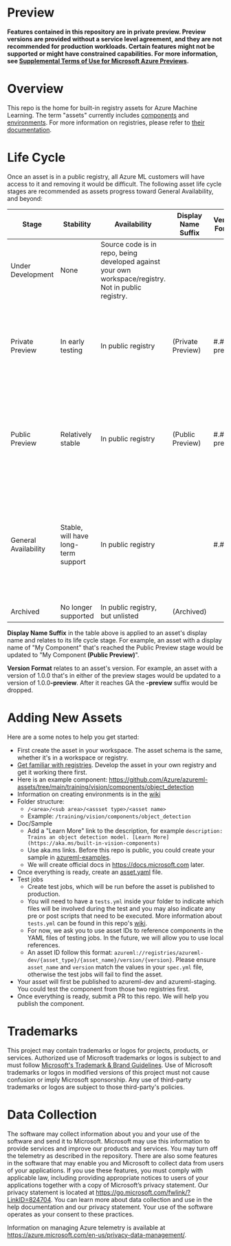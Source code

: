 # Preview
**Features contained in this repository are in private preview. Preview versions are provided without a service level agreement, and they are not recommended for production workloads. Certain features might not be supported or might have constrained capabilities. For more information, see [Supplemental Terms of Use for Microsoft Azure Previews](https://azure.microsoft.com/en-us/support/legal/preview-supplemental-terms/).**

# Overview
This repo is the home for built-in registry assets for Azure Machine Learning. The term "assets" currently includes [components](https://docs.microsoft.com/en-us/azure/machine-learning/concept-component) and [environments](https://docs.microsoft.com/en-us/azure/machine-learning/concept-environments). For more information on registries, please refer to [their documentation](https://github.com/Azure/azureml-previews/tree/main/previews/registries).

# Life Cycle
Once an asset is in a public registry, all Azure ML customers will have access to it and removing it would be difficult. The following asset life cycle stages are recommended as assets progress toward General Availability, and beyond:

| Stage | Stability | Availability | Display Name Suffix | Version Format | Notes |
|-------|-----------|--------------|---------------------|----------------|-------|
| Under Development | None | Source code is in repo, being developed against your own workspace/registry. Not in  public registry. | | | |
| Private Preview | In early testing | In public registry | (Private Preview) | #.#.#-preview | By end of Private Preview, asset *could be deleted* if not moving forward. |
| Public Preview | Relatively stable | In public registry | (Public Preview) | #.#.#-preview | By end of Public Preview, asset *can't be deleted*, but can be archived (see below). |
| General Availability | Stable, will have long-term support | In public registry | | #.#.# | **No interface breaking changes are allowed**. If there are breaking changes, create another asset. |
| Archived | No longer supported | In public registry, but unlisted | (Archived) | | |

**Display Name Suffix** in the table above is applied to an asset's display name and relates to its life cycle stage. For example, an asset with a display name of "My Component" that's reached the Public Preview stage would be updated to "My Component<b> (Public Preview)</b>".

**Version Format** relates to an asset's version. For example, an asset with a version of 1.0.0 that's in either of the preview stages would be updated to a version of 1.0.0<b>-preview</b>. After it reaches GA the **-preview** suffix would be dropped.

# Adding New Assets
Here are a some notes to help you get started:
* First create the asset in your workspace. The asset schema is the same, whether it's in a workspace or registry.
* [Get familiar with registries](https://github.com/Azure/azureml-registries/tree/main/registries). Develop the asset in your own registry and get it working there first. 
* Here is an example component: https://github.com/Azure/azureml-assets/tree/main/training/vision/components/object_detection
* Information on creating environments is in the [wiki](https://github.com/Azure/azureml-assets/wiki/Environments)
* Folder structure:
  * `/<area>/<sub area>/<assset type>/<asset name>`
  * Example: `/training/vision/components/object_detection`
* Doc/Sample
  * Add a "Learn More" link to the description, for example
  ```description: Trains an object detection model. [Learn More](https://aka.ms/built-in-vision-components)```
  * Use aka.ms links. Before this repo is public, you could create your sample in [azureml-examples](https://github.com/Azure/azureml-examples/tree/main).
  * We will create official docs in https://docs.microsoft.com later.
* Once everything is ready, create an [asset.yaml](https://github.com/Azure/azureml-assets/blob/release/latest/component/train_object_detection_model/object_detection/asset.yaml) file.
* Test jobs
  * Create test jobs, which will be run before the asset is published to production.
  * You will need to have a `tests.yml` inside your folder to indicate which files will be involved during the test and you may also indicate any pre or post scripts that need to be executed. More information about `tests.yml` can be found in this repo's [wiki](https://github.com/Azure/azureml-assets/wiki/Adding-Test-Job).
  * For now, we ask you to use asset IDs to reference components in the YAML files of testing jobs. In the future, we will allow you to use local references.
  * An asset ID follow this format:
  `azureml://registries/azureml-dev/{asset_type}/{asset_name}/version/{version}`. Please ensure `asset_name` and `version` match the values in your `spec.yml` file, otherwise the test jobs will fail to find the asset.
* Your asset will first be published to azureml-dev and azureml-staging. You could test the component from those two registries first.
* Once everything is ready, submit a PR to this repo. We will help you publish the component.

# Trademarks
This project may contain trademarks or logos for projects, products, or services. Authorized use of Microsoft 
trademarks or logos is subject to and must follow 
[Microsoft's Trademark & Brand Guidelines](https://www.microsoft.com/en-us/legal/intellectualproperty/trademarks/usage/general).
Use of Microsoft trademarks or logos in modified versions of this project must not cause confusion or imply Microsoft sponsorship.
Any use of third-party trademarks or logos are subject to those third-party's policies.

# Data Collection
The software may collect information about you and your use of the software and send it to Microsoft. Microsoft may use this information to provide services and improve our products and services. You may turn off the telemetry as described in the repository. There are also some features in the software that may enable you and Microsoft to collect data from users of your applications. If you use these features, you must comply with applicable law, including providing appropriate notices to users of your applications together with a copy of Microsoft’s privacy statement. Our privacy statement is located at https://go.microsoft.com/fwlink/?LinkID=824704. You can learn more about data collection and use in the help documentation and our privacy statement. Your use of the software operates as your consent to these practices.

Information on managing Azure telemetry is available at https://azure.microsoft.com/en-us/privacy-data-management/.

